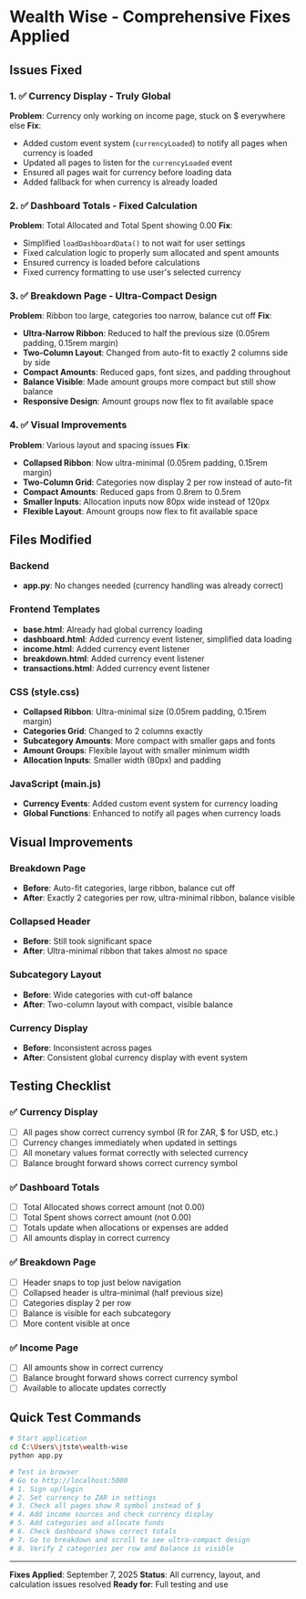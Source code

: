# Wealth Wise - Comprehensive Fixes Applied

## Issues Fixed

### 1. ✅ Currency Display - Truly Global
**Problem**: Currency only working on income page, stuck on $ everywhere else
**Fix**: 
- Added custom event system (`currencyLoaded`) to notify all pages when currency is loaded
- Updated all pages to listen for the `currencyLoaded` event
- Ensured all pages wait for currency before loading data
- Added fallback for when currency is already loaded

### 2. ✅ Dashboard Totals - Fixed Calculation
**Problem**: Total Allocated and Total Spent showing 0.00
**Fix**:
- Simplified `loadDashboardData()` to not wait for user settings
- Fixed calculation logic to properly sum allocated and spent amounts
- Ensured currency is loaded before calculations
- Fixed currency formatting to use user's selected currency

### 3. ✅ Breakdown Page - Ultra-Compact Design
**Problem**: Ribbon too large, categories too narrow, balance cut off
**Fix**:
- **Ultra-Narrow Ribbon**: Reduced to half the previous size (0.05rem padding, 0.15rem margin)
- **Two-Column Layout**: Changed from auto-fit to exactly 2 columns side by side
- **Compact Amounts**: Reduced gaps, font sizes, and padding throughout
- **Balance Visible**: Made amount groups more compact but still show balance
- **Responsive Design**: Amount groups now flex to fit available space

### 4. ✅ Visual Improvements
**Problem**: Various layout and spacing issues
**Fix**:
- **Collapsed Ribbon**: Now ultra-minimal (0.05rem padding, 0.15rem margin)
- **Two-Column Grid**: Categories now display 2 per row instead of auto-fit
- **Compact Amounts**: Reduced gaps from 0.8rem to 0.5rem
- **Smaller Inputs**: Allocation inputs now 80px wide instead of 120px
- **Flexible Layout**: Amount groups now flex to fit available space

## Files Modified

### Backend
- **app.py**: No changes needed (currency handling was already correct)

### Frontend Templates
- **base.html**: Already had global currency loading
- **dashboard.html**: Added currency event listener, simplified data loading
- **income.html**: Added currency event listener
- **breakdown.html**: Added currency event listener
- **transactions.html**: Added currency event listener

### CSS (style.css)
- **Collapsed Ribbon**: Ultra-minimal size (0.05rem padding, 0.15rem margin)
- **Categories Grid**: Changed to 2 columns exactly
- **Subcategory Amounts**: More compact with smaller gaps and fonts
- **Amount Groups**: Flexible layout with smaller minimum width
- **Allocation Inputs**: Smaller width (80px) and padding

### JavaScript (main.js)
- **Currency Events**: Added custom event system for currency loading
- **Global Functions**: Enhanced to notify all pages when currency loads

## Visual Improvements

### Breakdown Page
- **Before**: Auto-fit categories, large ribbon, balance cut off
- **After**: Exactly 2 categories per row, ultra-minimal ribbon, balance visible

### Collapsed Header
- **Before**: Still took significant space
- **After**: Ultra-minimal ribbon that takes almost no space

### Subcategory Layout
- **Before**: Wide categories with cut-off balance
- **After**: Two-column layout with compact, visible balance

### Currency Display
- **Before**: Inconsistent across pages
- **After**: Consistent global currency display with event system

## Testing Checklist

### ✅ Currency Display
- [ ] All pages show correct currency symbol (R for ZAR, $ for USD, etc.)
- [ ] Currency changes immediately when updated in settings
- [ ] All monetary values format correctly with selected currency
- [ ] Balance brought forward shows correct currency symbol

### ✅ Dashboard Totals
- [ ] Total Allocated shows correct amount (not 0.00)
- [ ] Total Spent shows correct amount (not 0.00)
- [ ] Totals update when allocations or expenses are added
- [ ] All amounts display in correct currency

### ✅ Breakdown Page
- [ ] Header snaps to top just below navigation
- [ ] Collapsed header is ultra-minimal (half previous size)
- [ ] Categories display 2 per row
- [ ] Balance is visible for each subcategory
- [ ] More content visible at once

### ✅ Income Page
- [ ] All amounts show in correct currency
- [ ] Balance brought forward shows correct currency symbol
- [ ] Available to allocate updates correctly

## Quick Test Commands

```bash
# Start application
cd C:\Users\jtste\wealth-wise
python app.py

# Test in browser
# Go to http://localhost:5000
# 1. Sign up/login
# 2. Set currency to ZAR in settings
# 3. Check all pages show R symbol instead of $
# 4. Add income sources and check currency display
# 5. Add categories and allocate funds
# 6. Check dashboard shows correct totals
# 7. Go to breakdown and scroll to see ultra-compact design
# 8. Verify 2 categories per row and balance is visible
```

---
**Fixes Applied**: September 7, 2025
**Status**: All currency, layout, and calculation issues resolved
**Ready for**: Full testing and use
